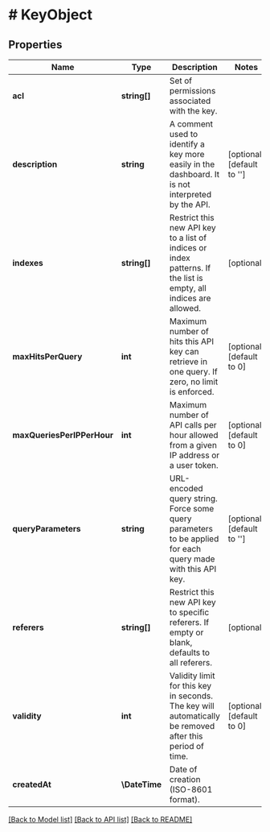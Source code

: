 # # KeyObject

## Properties

Name | Type | Description | Notes
------------ | ------------- | ------------- | -------------
**acl** | **string[]** | Set of permissions associated with the key. |
**description** | **string** | A comment used to identify a key more easily in the dashboard. It is not interpreted by the API. | [optional] [default to '']
**indexes** | **string[]** | Restrict this new API key to a list of indices or index patterns. If the list is empty, all indices are allowed. | [optional]
**maxHitsPerQuery** | **int** | Maximum number of hits this API key can retrieve in one query. If zero, no limit is enforced. | [optional] [default to 0]
**maxQueriesPerIPPerHour** | **int** | Maximum number of API calls per hour allowed from a given IP address or a user token. | [optional] [default to 0]
**queryParameters** | **string** | URL-encoded query string. Force some query parameters to be applied for each query made with this API key. | [optional] [default to '']
**referers** | **string[]** | Restrict this new API key to specific referers. If empty or blank, defaults to all referers. | [optional]
**validity** | **int** | Validity limit for this key in seconds. The key will automatically be removed after this period of time. | [optional] [default to 0]
**createdAt** | **\DateTime** | Date of creation (ISO-8601 format). |

[[Back to Model list]](../../README.md#models) [[Back to API list]](../../README.md#endpoints) [[Back to README]](../../README.md)
